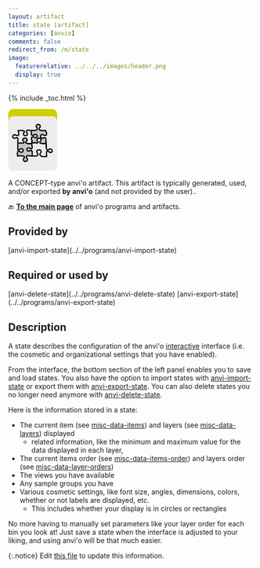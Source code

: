 ```yaml
---
layout: artifact
title: state [artifact]
categories: [anvio]
comments: false
redirect_from: /m/state
image:
  featurerelative: ../../../images/header.png
  display: true
---
```



{% include _toc.html %}


<img src="../../images/icons/CONCEPT.png" alt="CONCEPT" style="width:100px; border:none" />

A CONCEPT-type anvi'o artifact. This artifact is typically generated, used, and/or exported **by anvi'o** (and not provided by the user)..

🔙 **[To the main page](../../)** of anvi'o programs and artifacts.

## Provided by


<p style="text-align: left" markdown="1"><span class="artifact-p">[anvi-import-state](../../programs/anvi-import-state)</span></p>


## Required or used by


<p style="text-align: left" markdown="1"><span class="artifact-r">[anvi-delete-state](../../programs/anvi-delete-state)</span> <span class="artifact-r">[anvi-export-state](../../programs/anvi-export-state)</span></p>


## Description

A state describes the configuration of the anvi'o <span class="artifact-n">[interactive](/help/main/artifacts/interactive)</span> interface (i.e. the cosmetic and organizational settings that you have enabled). 

From the interface, the bottom section of the left panel enables you to save and load states. You also have the option to import states with <span class="artifact-p">[anvi-import-state](/help/main/programs/anvi-import-state)</span> or export them with <span class="artifact-p">[anvi-export-state](/help/main/programs/anvi-export-state)</span>. You can also delete states you no longer need anymore with <span class="artifact-p">[anvi-delete-state](/help/main/programs/anvi-delete-state)</span>. 

Here is the information stored in a state:
* The current item (see <span class="artifact-n">[misc-data-items](/help/main/artifacts/misc-data-items)</span>) and layers (see <span class="artifact-n">[misc-data-layers](/help/main/artifacts/misc-data-layers)</span>) displayed
    * related information, like the minimum and maximum value for the data displayed in each layer, 
* The current items order (see <span class="artifact-n">[misc-data-items-order](/help/main/artifacts/misc-data-items-order)</span>) and layers order (see <span class="artifact-n">[misc-data-layer-orders](/help/main/artifacts/misc-data-layer-orders)</span>)
* The views you have available 
* Any sample groups you have 
* Various cosmetic settings, like font size, angles, dimensions, colors, whether or not labels are displayed, etc. 
    * This includes whether your display is in circles or rectangles 
    
No more having to manually set parameters like your layer order for each bin you look at! Just save a state when the interface is adjusted to your liking, and using anvi'o will be that much easier. 



{:.notice}
Edit [this file](https://github.com/merenlab/anvio/tree/master/anvio/docs/artifacts/state.md) to update this information.

